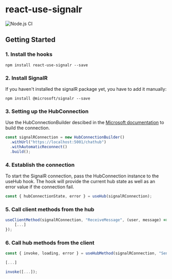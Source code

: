 # react-use-signalr

![Node.js CI](https://github.com/pguilbert/react-use-signalr/workflows/Node.js%20CI/badge.svg)

## Getting Started
### 1. Install the hooks

```
npm install react-use-signalr --save
```

### 2. Install SignalR

If you haven't installed the signalR package yet, you have to add it manually:
```
npm install @microsoft/signalr --save
```

### 3. Setting up the HubConnection
Use the HubConnectionBuilder descibed in the [Microsoft documentation](https://docs.microsoft.com/en-us/aspnet/core/signalr/javascript-client) to build the connection.

```javascript
const signalRConnection = new HubConnectionBuilder()
  .withUrl("https://localhost:5001/chathub")
  .withAutomaticReconnect()
  .build();
```

### 4. Establish the connection
To start the SignalR connection, pass the HubConnection instance to the useHub hook. The hook will provide the current hub state as well as an error value if the connection fail.

```javascript
const { hubConnectionState, error } = useHub(signalRConnection);
```

### 5. Call client methods from the hub
```javascript
useClientMethod(signalRConnection, "ReceiveMessage", (user, message) => {
    [...]
});
```

### 6. Call hub methods from the client
```javascript
const { invoke, loading, error } = useHubMethod(signalRConnection, "SendMessage");

[...]

invoke([...]);
```